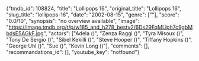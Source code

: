 {"tmdb_id": 108824, "title": "Lollipops 16", "original_title": "Lollipops 16", "slug_title": "lollipops-16", "date": "2002-08-15", "genre": [""], "score": "0.0/10", "synopsis": "no overview available", "image": "https://image.tmdb.org/t/p/w185_and_h278_bestv2/6Ds29FqMLlph7c9gbMbdsE5AGkF.jpg", "actors": ["Adela ()", "Zenza Raggi ()", "Tyra Misoux ()", "Tony De Sergio ()", "Sibel Kekilli ()", "Steve Hooper ()", "Tiffany Hopkins ()", "George Uhl ()", "Sue ()", "Kevin Long ()"], "comments": [], "recommandations_id": [], "youtube_key": "notfound"}